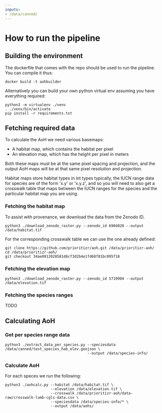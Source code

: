 ```yaml
---
inputs:
- /data/canned/
---
```

# How to run the pipeline


## Building the environment

The dockerfile that comes with the repo should be used to run the pipeline. You can compile it thus:

```shark-build:
docker build -t aohbuilder
```

Alternatively you can build your own python virtual env assuming you have everything required:

```shark-ignore:
python3 -m virtualenv ./venv
. ./venv/bin/activate
pip install -r requirements.txt
```


## Fetching required data

To calculate the AoH we need various basemaps:

* A habitat map, which contains the habitat per pixel
* An elevation map, which has the height per pixel in meters

Both these maps must be at the same pixel spacing and projection, and the output AoH maps will be at that same pixel resolution and projection.

Habitat maps store habitat types in int types typically, the IUCN range data for species are of the form 'x.y' or 'x.y.z', and so you will need to also get a crosswalk table that maps between the IUCN ranges for the species and the particular habitat map you are using.

### Fetching the habitat map

To assist with provenance, we download the data from the Zenodo ID.

```shark-run:aohbuilder
python3 ./download_zenodo_raster.py --zenodo_id 6904020 --output /data/habitat.tif
```

For the corresponding crosswalk table we can use the one already defined:

```shark-run:aohbuilder
git clone https://github.com/prioritizr/aoh.git /data/prioritizr-aoh/
cd /data/prioritizr-aoh/
git checkout 34ae0912028581d6cf3d2b4e1fd68f81bc095f18
```

### Fetching the elevation map

```shark-run:aohbuilder
python3 ./download_zenodo_raster.py --zenodo_id 5719984 --output /data/elevation.tif
```

### Fetching the species ranges

TODO

## Calculating AoH

### Get per species range data

```shark-run:aohbuilder
python3 ./extract_data_per_species.py --speciesdata /data/canned/test_species_hab_elev.geojson \
                                      --output /data/species-info/
```

### Calculate AoH

For each speces we run the following:

```shark-run:aohbuilder
python3 ./aohcalc.py --habitat /data/habitat.tif \
                     --elevation /data/elevation.tif \
                     --crosswalk /data/prioritizr-aoh/data-raw/crosswalk-lumb-cgls-data.csv \
                     --speciesdata /data/species-info/* \
                     --output /data/aohs/
```
